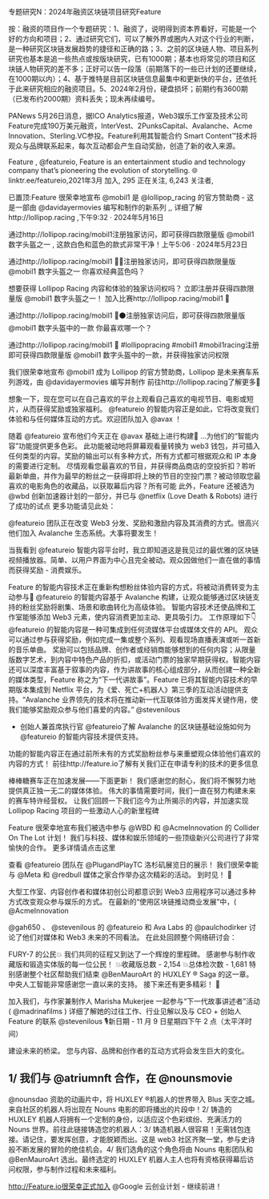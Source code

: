 专题研究N：2024年融资区块链项目研究Feature


按：融资的项目作一个专题研究：1、融资了，说明得到资本界看好，可能是一个好的方向和项目；2、通过研究它们，可以了解外界或圈内人对这个行业的判断，是一种研究区块链发展趋势的捷径和正确的路；3、之前的区块链人物、项目系列研究也基本是追一些热点或按版块研究，已有1000期；基本也将常见的项目和区块链人物研究的差不多；正好可以告一段落（前期落下的一些已计划的还要继续，在1000期以内）；4、基于推特是目前区块链信息最集中和更新快的平台，还依托于此来研究相应的融资项目。5、2024年2月份，硬盘损坏；前期约有3600期（已发布约2000期）资料丢失；现未再续编号。

PANews 5月26日消息，据ICO Analytics报道，Web3娱乐工作室及技术公司Feature完成190万美元融资，InterVest、2PunksCapital、Avalanche、Acme Innovation、Sterling.VC参投。Feature利用其智能合约 Smart Content™技术将观众与品牌联系起来，每次互动都会产生自动奖励，创造了新的收入来源。

Feature
,
@featureio,
Feature is an entertainment studio and technology company that’s pioneering the evolution of storytelling.
🌐linktr.ee/featureio,2021年3月 加入,
295 正在关注,
6,243 关注者,


已置顶:Feature 很荣幸地宣布
@mobil1
是
@lollipop_racing
的官方赞助商 - 这是一部由
@davidayermovies
编写和制作的新系列
,,
详细了解http://lollipop.racing ,下午9:32 · 2024年5月16日

通过http://lollipop.racing/mobil1注册独家访问，即可获得四款限量版
@mobil1
数字头盔之一
,
这款白色和蓝色的款式非常干净！上午5:06 · 2024年5月23日

通过http://lollipop.racing/mobil1  🔵🔴注册独家访问，即可获得四款限量版
@mobil1
数字头盔之一
你喜欢经典蓝色吗？

想要获得 Lollipop Racing 内容和体验的独家访问权吗？
立即注册并获得四款限量版
@mobil1
数字头盔之一！
加入比赛http://lollipop.racing/mobil1 🏁

通过http://lollipop.racing/mobil1 🔴⚫️注册独家访问后，即可获得四款限量版
@mobil1
数字头盔中的一款
你最喜欢哪一个？ 

通过http://lollipop.racing/mobil1 🏁 #lollipopracing #mobil1 #mobil1racing注册即可获得四款限量版
@mobil1
数字头盔中的一款，并获得独家访问权限

我们很荣幸地宣布
@mobil1
成为 Lollipop 的官方赞助商，Lollipop 是未来赛车系列游戏，由
@davidayermovies
编写并制作
前往http://lollipop.racing了解更多🏁

想象一下，现在您可以在自己喜欢的平台上观看自己喜欢的电视节目、电影或短片，从而获得奖励或独家福利。
@featureio
的智能内容正是如此，它将改变我们体验和与任何媒体互动的方式。欢迎团队加入
@avax
 ！

随着
@featureio
宣布他们今天正在
@avax
基础上进行构建🚀 ...为他们的“智能内容”功能提供更多色彩。
此功能被动地将屏幕观看量转换为 web3 钱包，并可插入任何类型的内容。奖励的输出可以有多种方式，所有方式都可根据观众和 IP 本身的需要进行定制。
尽情观看您最喜欢的节目，并获得商品商店的空投折扣？聆听最新单曲，并作为最早的粉丝之一获得即将上映的节目的空投门票？被动领取您最喜欢的电影角色的收藏品，以获取幕后内容？所有可能
此外，Feature 还被选为
@wbd
创新加速器计划的一部分，并已与
@netflix
 (Love Death & Robots) 进行了成功的试点
更多功能请见此处：

@featureio
团队正在改变 Web3 分发、奖励和激励内容及其消费的方式。很高兴他们加入 Avalanche 生态系统。大事将要发生！

当我看到
@featureio
智能内容平台时，我立即知道这是我见过的最优雅的区块链视频播放器。简单、以用户界面为中心且完全被动。观众因做他们一直在做的事情而获得奖励 - 消费娱乐。

Feature 的智能内容技术正在重新构想粉丝体验内容的方式，将被动消费转变为主动参与🎥
@featureio
的智能内容基于 Avalanche 构建，让观众能够通过区块链支持的粉丝奖励将剧集、场景和歌曲转化为高级体验。
智能内容技术还使品牌和工作室能够添加 Web3 元素，使内容消费更加主动、更具吸引力。
工作原理如下👇@featureio
的智能内容是一种可集成到任何流媒体平台或媒体文件的 API。
观众可以通过参与获得奖励，例如完成一集或整个系列、观看现场直播表演或听一首新的音乐单曲。
奖励可以包括品牌、创作者或经销商能够想到的任何内容；从限量版数字艺术，到内容中特色产品的折扣，或活动门票的独家早期获得权。智能内容还可以深度丰富基于叙事的内容，作为讲故事的核心组成部分，从而创建一种全新的媒体类型，Feature 称之为“下一代讲故事”。Feature 已将其智能内容技术的早期版本集成到 Netflix 平台，为《爱、死亡+机器人》第三季的互动活动提供支持。“Avalanche 业界领先的技术将在推动新一代互联体验方面发挥关键作用，使我们能够奖励观众参与他们喜爱的内容。”
@stevenilous
 - 创始人兼首席执行官
@featureio了解 Avalanche 的区块链基础设施如何为
@featureio
的智能内容技术提供支持。

功能的智能内容正在通过前所未有的方式奖励粉丝参与来重塑观众体验他们喜欢的内容的方式！
前往http://feature.io了解有关我们正在申请专利的技术的更多信息

棒棒糖赛车正在加速发展——下面更新！
我们感谢您的耐心，我们将不懈努力地提供真正独一无二的媒体体验。
伟大的事情需要时间，我们一直在努力构建未来的赛车特许经营权。
让我们回顾一下我们迄今为止所揭示的内容，并加速实现 Lollipop Racing 项目的一些激动人心的新里程碑

Feature 很荣幸地宣布我们被选中参与
@WBD
和
@AcmeInnovation
的 Collider On The Lot 计划！
我们与科技、媒体和娱乐领域的一些顶级新兴公司进行了非常愉快的合作。
更多详情请点击这里

查看
@featureio
团队在
@PlugandPlayTC
洛杉矶展览日的展示！
我们很荣幸能与
@Meta
和
@redbull
媒体之家合作举办这次精彩的活动。
到时见！ 🤘

大型工作室、内容创作者和媒体初创公司都意识到 Web3 应用程序可以通过多种方式改变观众参与娱乐的方式。
在最新的“使用区块链推动商业发展”中，( 
@AcmeInnovation

@gah650
 、 
@stevenilous
的
@featureio
和 Ava Labs 的
@paulchodirker
讨论了他们对媒体和 Web3 未来的不同看法。
在此处回顾整个网络研讨会：

FURY-7 的公民💥
我们共同的征程又到达了一个辉煌的里程碑。
感谢参与制作收藏版和锻造实体版的每一位公民！
💥收藏版总数 - 2,154
💥总体检次数 - 1,681
特别感谢整个社区帮助我们结束
@BenMauroArt
的 HUXLEY ® Saga 的这一章。
中央人工智能非常感谢您一直以来的支持。
接下来还有更多精彩！ 🚀

加入我们，与作家兼制作人 Marisha Mukerjee 一起参与“下一代故事讲述者”活动 ( 
@madrinafilms
 )
详细了解她的过往工作、行业见解以及与 CEO + 创始人 Feature 的联系
@stevenilous
🎙新日期 - 11 月 9 日星期四下午 2 点（太平洋时间）

建设未来的桥梁。
您与内容、品牌和创作者的互动方式将会发生巨大的变化。

1/ 我们与
@atriumnft
合作，在
@nounsmovie
 - 
@nounsdao
资助的动画片中，将 HUXLEY ®机器人的世界带入 Blus 天空之城。来自社区的机器人将出现在 Nouns 电影的即将播出的片段中！2/ 铸造的 HUXLEY 机器人将拥有一个定制的身份，以适应这个色彩缤纷、充满活力的 Nouns 世界。前往此链接铸造您的机器人：3/ 铸造机器人很容易！无需钱包连接。请记住，要发挥创意，才能脱颖而出。这是 web3 社区齐聚一堂，参与史诗般不断发展的冒险的绝佳机会。4/ 我们选角的这个角色将由 Nouns 电影团队和
@BenMauroArt
选出。最终选定的 HUXLEY 机器人主人也将有资格获得幕后访问权限，参与制作过程和未来福利。

http://Feature.io很荣幸正式加入
@Google
云创业计划 - 继续前进！